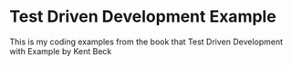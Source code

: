 # Test Driven Development Example

This is my coding examples from the book that Test Driven Development with Example by Kent Beck
